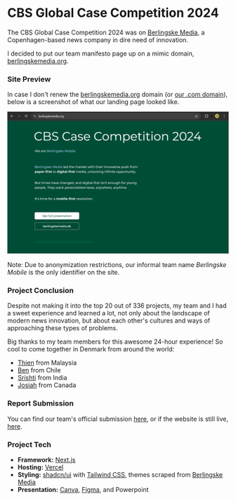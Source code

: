 # CBS Global Case Competition 2024

The CBS Global Case Competition 2024 was on [Berlingske Media](https://www.berlingskemedia.dk), a Copenhagen-based news company in dire need of innovation.

I decided to put our team manifesto page up on a mimic domain, [berlingskemedia.org](https://www.berlingskemedia.org).

### Site Preview

In case I don't renew the [berlingskemedia.org](https://www.berlingskemedia.org) domain (or [our .com domain](https://www.berlinskemedia.com)), below is a screenshot of what our landing page looked like.

![Screenshot of our landing page live on berlingskemedia.org](public/static/official-screenshot.png)

Note: Due to anonymization restrictions, our informal team name _Berlingske Mobile_ is the only identifier on the site.

### Project Conclusion

Despite not making it into the top 20 out of 336 projects, my team and I had a sweet experience and learned a lot, not only about the landscape of modern news innovation, but about each other's cultures and ways of approaching these types of problems.

Big thanks to my team members for this awesome 24-hour experience! So cool to come together in Denmark from around the world:

- [Thien](https://www.linkedin.com/in/thienzhi/) from Malaysia
- [Ben](https://www.linkedin.com/in/benjaminmedina/) from Chile
- [Srishti](https://www.linkedin.com/in/srishti-k-badaya/) from India
- [Josiah](https://www.linkedin.com/in/josiahplett/) from Canada

### Report Submission

You can find our team's official submission [here](public/static/berlingske-mobile.pdf), or if the website is still live, [here](https://www.berlingskemedia.org/static/berlingske-mobile.pdf).

### Project Tech

- **Framework:** [Next.js](https://nextjs.org/)
- **Hosting:** [Vercel](https://vercel.com)
- **Styling:** [shadcn/ui](https://ui.shadcn.com/) with [Tailwind CSS](https://tailwindcss.com), themes scraped from [Berlingske Media](https://www.berlingskemedia.dk)
- **Presentation:** [Canva](https://www.canva.com/), [Figma](https://www.figma.com/), and Powerpoint
